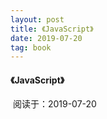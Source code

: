 ```yaml
---
layout: post
title: 《JavaScript》
date: 2019-07-20
tag: book
---
```




#### 《JavaScript》

​	阅读于：2019-07-20